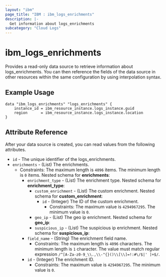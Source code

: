 ```yaml
---
layout: "ibm"
page_title: "IBM : ibm_logs_enrichments"
description: |-
  Get information about logs_enrichments
subcategory: "Cloud Logs"
---
```


# ibm_logs_enrichments

Provides a read-only data source to retrieve information about logs_enrichments. You can then reference the fields of the data source in other resources within the same configuration by using interpolation syntax.

## Example Usage

```hcl
data "ibm_logs_enrichments" "logs_enrichments" {
	instance_id = ibm_resource_instance.logs_instance.guid
  	region      = ibm_resource_instance.logs_instance.location
}
```


## Attribute Reference

After your data source is created, you can read values from the following attributes.

* `id` - The unique identifier of the logs_enrichments.
* `enrichments` - (List) The enrichments.
  * Constraints: The maximum length is `4096` items. The minimum length is `0` items.
Nested schema for **enrichments**:
	* `enrichment_type` - (List) The enrichment type.
	Nested schema for **enrichment_type**:
		* `custom_enrichment` - (List) The custom enrichment.
		Nested schema for **custom_enrichment**:
			* `id` - (Integer) The ID of the custom enrichment.
			  * Constraints: The maximum value is `4294967295`. The minimum value is `0`.
		* `geo_ip` - (List) The geo ip enrichment.
		Nested schema for **geo_ip**:
		* `suspicious_ip` - (List) The suspicious ip enrichment.
		Nested schema for **suspicious_ip**:
	* `field_name` - (String) The enrichment field name.
	  * Constraints: The maximum length is `4096` characters. The minimum length is `1` character. The value must match regular expression `/^[A-Za-z0-9_\\.,\\-"{}()\\[\\]=!:#\/$|' ]+$/`.
	* `id` - (Integer) The enrichment ID.
	  * Constraints: The maximum value is `4294967295`. The minimum value is `0`.

